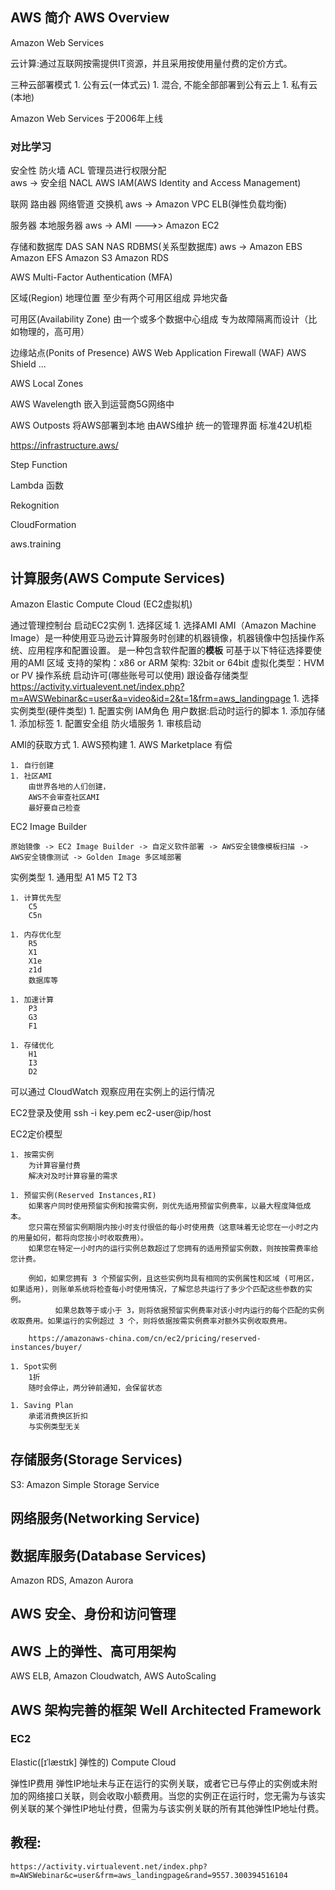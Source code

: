 
## AWS 简介 AWS Overview
Amazon Web Services

云计算:通过互联网按需提供IT资源，并且采用按使用量付费的定价方式。

三种云部署模式
    1. 公有云(一体式云)
    1. 混合, 不能全部部署到公有云上
    1. 私有云(本地)

Amazon Web Services 于2006年上线

### 对比学习

安全性
            防火墙  ACL         管理员进行权限分配      
    aws ->  安全组  NACL        AWS IAM(AWS Identity and Access Management)

联网
            路由器  网络管道    交换机
    aws ->  Amazon VPC      ELB(弹性负载均衡)

服务器
            本地服务器
    aws ->  AMI --->>  Amazon EC2

存储和数据库
            DAS     SAN     NAS                              RDBMS(关系型数据库)
    aws ->  Amazon EBS      Amazon EFS      Amazon S3        Amazon RDS



AWS Multi-Factor Authentication (MFA)



区域(Region)
    地理位置
    至少有两个可用区组成
    异地灾备

可用区(Availability Zone)
    由一个或多个数据中心组成
    专为故障隔离而设计（比如物理的，高可用）

边缘站点(Ponits of Presence)
    AWS Web Application Firewall (WAF)
    AWS Shield
    ...


AWS Local Zones

AWS Wavelength
    嵌入到运营商5G网络中

AWS Outposts
    将AWS部署到本地
    由AWS维护
    统一的管理界面
    标准42U机柜

https://infrastructure.aws/

Step Function

Lambda 函数

Rekognition 

CloudFormation

aws.training

## 计算服务(AWS Compute Services)

Amazon Elastic Compute Cloud (EC2虚拟机)

通过管理控制台 启动EC2实例
    1. 选择区域
    1. 选择AMI
        AMI（Amazon Machine Image）是一种使用亚马逊云计算服务时创建的机器镜像，机器镜像中包括操作系统、应用程序和配置设置。
        是一种包含软件配置的**模板**
        可基于以下特征选择要使用的AMI
            区域
            支持的架构：x86 or ARM
            架构: 32bit or 64bit
            虚拟化类型：HVM or PV
            操作系统
            启动许可(哪些账号可以使用)
            跟设备存储类型
        https://activity.virtualevent.net/index.php?m=AWSWebinar&c=user&a=video&id=2&t=1&frm=aws_landingpage
    1. 选择实例类型(硬件类型)
    1. 配置实例
        IAM角色
        用户数据:启动时运行的脚本
    1. 添加存储
    1. 添加标签
    1. 配置安全组
        防火墙服务
    1. 审核启动

AMI的获取方式
    1. AWS预构建
    1. AWS Marketplace
        有偿

    1. 自行创建
    1. 社区AMI
        由世界各地的人们创建，
        AWS不会审查社区AMI
        最好要自己检查


EC2 Image Builder

    原始镜像 -> EC2 Image Builder -> 自定义软件部署 -> AWS安全镜像模板扫描 -> AWS安全镜像测试 -> Golden Image 多区域部署

实例类型
    1. 通用型
        A1
        M5
        T2 T3

    1. 计算优先型
        C5
        C5n

    1. 内存优化型
        R5
        X1
        X1e
        z1d
        数据库等

    1. 加速计算
        P3
        G3
        F1

    1. 存储优化
        H1
        I3
        D2

可以通过 CloudWatch 观察应用在实例上的运行情况


EC2登录及使用
    ssh -i key.pem  ec2-user@ip/host


EC2定价模型

    1. 按需实例
        为计算容量付费
        解决对及时计算容量的需求

    1. 预留实例(Reserved Instances,RI)
        如果客户同时使用预留实例和按需实例，则优先适用预留实例费率，以最大程度降低成本。
        您只需在预留实例期限内按小时支付很低的每小时使用费（这意味着无论您在一小时之内的用量如何，都将向您按小时收取费用）。
        如果您在特定一小时内的运行实例总数超过了您拥有的适用预留实例数，则按按需费率给您计费。
         
        例如，如果您拥有 3 个预留实例，且这些实例均具有相同的实例属性和区域 (可用区，如果适用)，则账单系统将检查每小时使用情况，了解您总共运行了多少个匹配这些参数的实例。
              如果总数等于或小于 3，则将依据预留实例费率对该小时内运行的每个匹配的实例收取费用。如果运行的实例超过 3 个，则将依据按需实例费率对额外实例收取费用。

        https://amazonaws-china.com/cn/ec2/pricing/reserved-instances/buyer/
        
    1. Spot实例
        1折
        随时会停止，两分钟前通知，会保留状态

    1. Saving Plan
        承诺消费换区折扣
        与实例类型无关


## 存储服务(Storage Services)

S3: Amazon Simple Storage Service

## 网络服务(Networking Service)

## 数据库服务(Database Services)
Amazon RDS, Amazon Aurora


## AWS 安全、身份和访问管理


## AWS 上的弹性、高可用架构
AWS ELB, Amazon Cloudwatch, AWS AutoScaling


## AWS 架构完善的框架 Well Architected Framework

### EC2

Elastic([ɪˈlæstɪk] 弹性的) Compute Cloud 


弹性IP费用
    弹性IP地址未与正在运行的实例关联，或者它已与停止的实例或未附加的网络接口关联，则会收取小额费用。当您的实例正在运行时，您无需为与该实例关联的某个弹性IP地址付费，但需为与该实例关联的所有其他弹性IP地址付费。








## 教程:
    https://activity.virtualevent.net/index.php?m=AWSWebinar&c=user&frm=aws_landingpage&rand=9557.300394516104

